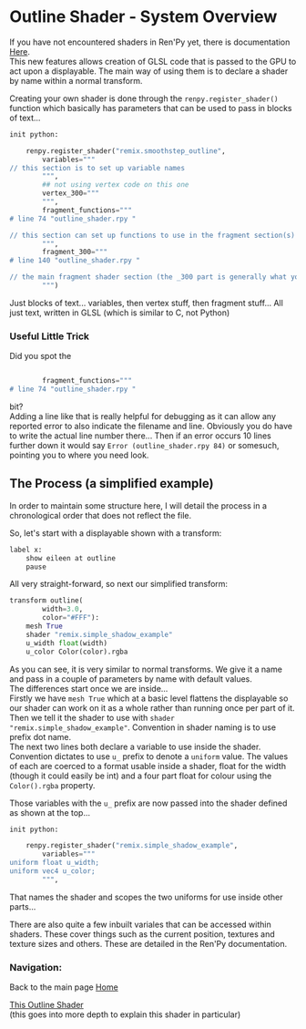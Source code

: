 # Outline Shader - System Overview

If you have not encountered shaders in Ren'Py yet, there is documentation [Here](https://www.renpy.org/doc/html/model.html).  
This new features allows creation of GLSL code that is passed to the GPU to act upon a displayable. The main way of using them is to declare a shader by name within a normal transform. 

Creating your own shader is done through the `renpy.register_shader()` function which basically has parameters that can be used to pass in blocks of text...

```py
init python:

    renpy.register_shader("remix.smoothstep_outline",
        variables="""
// this section is to set up variable names 
        """,
        ## not using vertex code on this one
        vertex_300="""
        """,
        fragment_functions="""
# line 74 "outline_shader.rpy "

// this section can set up functions to use in the fragment section(s)
        """,
        fragment_300="""
# line 140 "outline_shader.rpy "

// the main fragment shader section (the _300 part is generally what you would use to indicate main)
        """)
```
Just blocks of text... variables, then vertex stuff, then fragment stuff... All just text, written in GLSL (which is similar to C, not Python)  

### Useful Little Trick  
Did you spot the 
```py

        fragment_functions="""
# line 74 "outline_shader.rpy "
```
bit?  
Adding a line like that is really helpful for debugging as it can allow any reported error to also indicate the filename and line. Obviously you do have to write the actual line number there... Then if an error occurs 10 lines further down it would say `Error (outline_shader.rpy 84)` or somesuch, pointing you to where you need look.


## The Process (a simplified example)

In order to maintain some structure here, I will detail the process in a chronological order that does not reflect the file.  

So, let's start with a displayable shown with a transform:
```py
label x:
    show eileen at outline
    pause
```
All very straight-forward, so next our simplified transform:  
```py
transform outline(
        width=3.0, 
        color="#FFF"):
    mesh True
    shader "remix.simple_shadow_example"
    u_width float(width)
    u_color Color(color).rgba
```
As you can see, it is very similar to normal transforms. We give it a name and pass in a couple of parameters by name with default values.  
The differences start once we are inside...  
Firstly we have `mesh True` which at a basic level flattens the displayable so our shader can work on it as a whole rather than running once per part of it.  
Then we tell it the shader to use with `shader "remix.simple_shadow_example"`. Convention in shader naming is to use prefix dot name.  
The next two lines both declare a variable to use inside the shader. Convention dictates to use `u_` prefix to denote a `uniform` value. The values of each are coerced to a format usable inside a shader, float for the width (though it could easily be int) and a four part float for colour using the `Color().rgba` property.

Those variables with the `u_` prefix are now passed into the shader defined as shown at the top...
```py
init python:

    renpy.register_shader("remix.simple_shadow_example",
        variables="""
uniform float u_width;
uniform vec4 u_color;
        """,
```
That names the shader and scopes the two uniforms for use inside other parts...

There are also quite a few inbuilt variales that can be accessed within shaders. These cover things such as the current position, textures and texture sizes and others. These are detailed in the Ren'Py documentation.
        

### Navigation:

Back to the main page [Home](README.md)

[This Outline Shader](https://github.com/RenpyRemix/outline-shader/blob/main/outline_overview.md)  
(this goes into more depth to explain this shader in particular)

